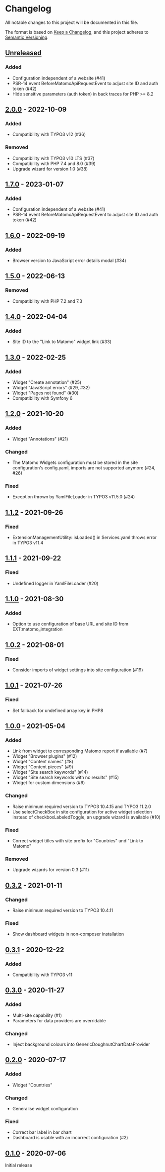 # Changelog
All notable changes to this project will be documented in this file.

The format is based on [Keep a Changelog](https://keepachangelog.com/en/1.0.0/),
and this project adheres to [Semantic Versioning](https://semver.org/spec/v2.0.0.html).

## [Unreleased]

### Added
- Configuration independent of a website (#41)
- PSR-14 event BeforeMatomoApiRequestEvent to adjust site ID and auth token (#42)
- Hide sensitive parameters (auth token) in back traces for PHP >= 8.2

## [2.0.0] - 2022-10-09

### Added
- Compatibility with TYPO3 v12 (#36)

### Removed
- Compatibility with TYPO3 v10 LTS (#37)
- Compatibility with PHP 7.4 and 8.0 (#39)
- Upgrade wizard for version 1.0 (#38)

## [1.7.0] - 2023-01-07

### Added
- Configuration independent of a website (#41)
- PSR-14 event BeforeMatomoApiRequestEvent to adjust site ID and auth token (#42)

## [1.6.0] - 2022-09-19

### Added
- Browser version to JavaScript error details modal (#34)

## [1.5.0] - 2022-06-13

### Removed
- Compatibility with PHP 7.2 and 7.3

## [1.4.0] - 2022-04-04

### Added
- Site ID to the "Link to Matomo" widget link (#33)

## [1.3.0] - 2022-02-25

### Added
- Widget "Create annotation" (#25)
- Widget "JavaScript errors" (#29, #32)
- Widget "Pages not found" (#30)
- Compatibility with Symfony 6

## [1.2.0] - 2021-10-20

### Added
- Widget "Annotations" (#21)

### Changed
- The Matomo Widgets configuration must be stored in the site configuration's config.yaml, imports are not supported anymore (#24, #26)

### Fixed
- Exception thrown by YamlFileLoader in TYPO3 v11.5.0 (#24)

## [1.1.2] - 2021-09-26

### Fixed
- ExtensionManagementUtility::isLoaded() in Services.yaml throws error in TYPO3 v11.4

## [1.1.1] - 2021-09-22

### Fixed
- Undefined logger in YamlFileLoader (#20)

## [1.1.0] - 2021-08-30

### Added
- Option to use configuration of base URL and site ID from EXT:matomo_integration

## [1.0.2] - 2021-08-01

### Fixed
- Consider imports of widget settings into site configuration (#19)

## [1.0.1] - 2021-07-26

### Fixed
- Set fallback for undefined array key in PHP8

## [1.0.0] - 2021-05-04

### Added
- Link from widget to corresponding Matomo report if available (#7)
- Widget "Browser plugins" (#12)
- Widget "Content names" (#8)
- Widget "Content pieces" (#9)
- Widget "Site search keywords" (#14)
- Widget "Site search keywords with no results" (#15)
- Widget for custom dimensions (#6)

### Changed
- Raise minimum required version to TYPO3 10.4.15 and TYPO3 11.2.0
- Use selectCheckBox in site configuration for active widget selection instead of checkboxLabeledToggle, an upgrade wizard is available (#10)

### Fixed
- Correct widget titles with site prefix for "Countries" und "Link to Matomo"

### Removed
- Upgrade wizards for version 0.3 (#11)

## [0.3.2] - 2021-01-11

### Changed
- Raise minimum required version to TYPO3 10.4.11

### Fixed
- Show dashboard widgets in non-composer installation

## [0.3.1] - 2020-12-22

### Added
- Compatibility with TYPO3 v11

## [0.3.0] - 2020-11-27

### Added
- Multi-site capability (#1)
- Parameters for data providers are overridable

### Changed
- Inject background colours into GenericDoughnutChartDataProvider

## [0.2.0] - 2020-07-17

### Added
- Widget "Countries"

### Changed
- Generalise widget configuration

### Fixed
- Correct bar label in bar chart
- Dashboard is usable with an incorrect configuration (#2)

## [0.1.0] - 2020-07-06

Initial release


[Unreleased]: https://github.com/brotkrueml/typo3-matomo-widgets/compare/v2.0.0...HEAD
[2.0.0]: https://github.com/brotkrueml/typo3-matomo-widgets/compare/v1.7.0...v2.0.0
[1.7.0]: https://github.com/brotkrueml/typo3-matomo-widgets/compare/v1.6.0...v1.7.0
[1.6.0]: https://github.com/brotkrueml/typo3-matomo-widgets/compare/v1.5.0...v1.6.0
[1.5.0]: https://github.com/brotkrueml/typo3-matomo-widgets/compare/v1.4.0...v1.5.0
[1.4.0]: https://github.com/brotkrueml/typo3-matomo-widgets/compare/v1.3.0...v1.4.0
[1.3.0]: https://github.com/brotkrueml/typo3-matomo-widgets/compare/v1.2.0...v1.3.0
[1.2.0]: https://github.com/brotkrueml/typo3-matomo-widgets/compare/v1.1.2...v1.2.0
[1.1.2]: https://github.com/brotkrueml/typo3-matomo-widgets/compare/v1.1.1...v1.1.2
[1.1.1]: https://github.com/brotkrueml/typo3-matomo-widgets/compare/v1.1.0...v1.1.1
[1.1.0]: https://github.com/brotkrueml/typo3-matomo-widgets/compare/v1.0.2...v1.1.0
[1.0.2]: https://github.com/brotkrueml/typo3-matomo-widgets/compare/v1.0.1...v1.0.2
[1.0.1]: https://github.com/brotkrueml/typo3-matomo-widgets/compare/v1.0.0...v1.0.1
[1.0.0]: https://github.com/brotkrueml/typo3-matomo-widgets/compare/v0.3.2...v1.0.0
[0.3.2]: https://github.com/brotkrueml/typo3-matomo-widgets/compare/v0.3.1...v0.3.2
[0.3.1]: https://github.com/brotkrueml/typo3-matomo-widgets/compare/v0.3.0...v0.3.1
[0.3.0]: https://github.com/brotkrueml/typo3-matomo-widgets/compare/v0.2.0...v0.3.0
[0.2.0]: https://github.com/brotkrueml/typo3-matomo-widgets/compare/v0.1.0...v0.2.0
[0.1.0]: https://github.com/brotkrueml/typo3-matomo-widgets/releases/tag/v0.1.0
